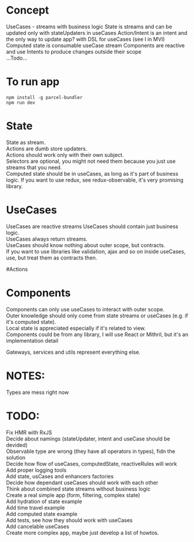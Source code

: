 # Concept
UseCases - streams with business logic
State is streams and can be updated only with stateUpdaters in useCases
Action/Intent is an intent and the only way to update app? with DSL for useCases (see I in MVI)
Computed state is consumable useCase stream
Components are reactive and use Intents to produce changes outside their scope  
...Todo...

# To run app
```npm install -g parcel-bundler```  
```npm run dev```

# State
State as stream.   
Actions are dumb store updaters.  
Actions should work only with their own subject.  
Selectors are optional, you might not need them because you just use streams that you need.  
Computed state should be in useCases, as long as it's part of business logic.
If you want to use redux, see redux-observable, it's very promising library.

# UseCases
UseCases are reactive streams
UseCases should contain just business logic.  
UseCases always return streams.  
UseCases should know nothing about outer scope, but contracts.  
If you want to use libraries like validation, ajax and so on inside useCases, use, but treat them as contracts then.  

#Actions

# Components
Components can only use useCases to interact with outer scope.  
Outer knowledge should only come from state streams or useCases (e.g. if it's computed state).  
Local state is appreciated especially if it's related to view.  
Components could be from any library, I will use React or Mithril, but it's an implementation detail

Gateways, services and utils represent everything else.  

# NOTES:  
Types are mess right now

# TODO:  
Fix HMR with RxJS  
Decide about namings (stateUpdater, intent and useCase should be devided)  
Observable type are wrong (they have all operators in types), fidn the solution  
Decide how flow of useCases, computedState, reactiveRules will work  
Add proper logging tools  
Add state, usCases and enhancers factories  
Decide how dependant useCases should work with each other  
Think about combined state streams without business logic  
Create a real simple app (form, filtering, complex state)  
Add hydration of state example  
Add time travel example  
Add computed state example  
Add tests, see how they should work with useCases  
Add cancelable useCases  
Create more complex app, maybe just develop a list of howtos.  